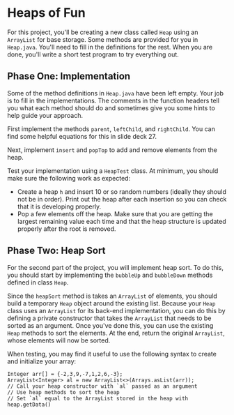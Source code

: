 # Heaps of Fun

For this project, you'll be creating a new class called `Heap` using an `ArrayList` for base storage. Some methods are provided for you in `Heap.java`. You'll need to fill in the definitions for the rest. When you are done, you'll write a short test program to try everything out.

## Phase One: Implementation

Some of the method definitions in `Heap.java` have been left empty. Your job is to fill in the implementations. The comments in the function headers tell you what each method should do and sometimes give you some hints to help guide your approach.

First implement the methods `parent`, `leftChild`, and `rightChild`. You can find some helpful equations for this in slide deck 27.

Next, implement `insert` and `popTop` to add and remove elements from the heap.

Test your implementation using a `HeapTest` class.  At minimum, you should make sure the following work as expected:
* Create a heap `h` and insert 10 or so random numbers (ideally they should not be in order). Print out the heap after each insertion so you can check that it is developing properly.
* Pop a few elements off the heap.  Make sure that you are getting the largest remaining value each time and that the heap structure is updated properly after the root is removed.

## Phase Two: Heap Sort

For the second part of the project, you will implement heap sort. To do this, you should start by implementing the `bubbleUp` and `bubbleDown` methods defined in class `Heap`.

Since the `heapSort` method is takes an `ArrayList` of elements, you should build a temporary `Heap` object around the existing list.  Because your `Heap` class uses an `ArrayList` for its back-end implementation, you can do this by defining a private constructor that takes the `ArrayList` that needs to be sorted as an argument.  Once you've done this, you can use the existing `Heap` methods to sort the elements.  At the end, return the original `ArrayList`, whose elements will now be sorted.

When testing, you may find it useful to use the following syntax to create and initialize your array:

    Integer arr[] = {-2,3,9,-7,1,2,6,-3};
    ArrayList<Integer> al = new ArrayList<>(Arrays.asList(arr));
    // Call your heap constructor with `al` passed as an argument
    // Use heap methods to sort the heap
    // Set `al` equal to the ArrayList stored in the heap with heap.getData()